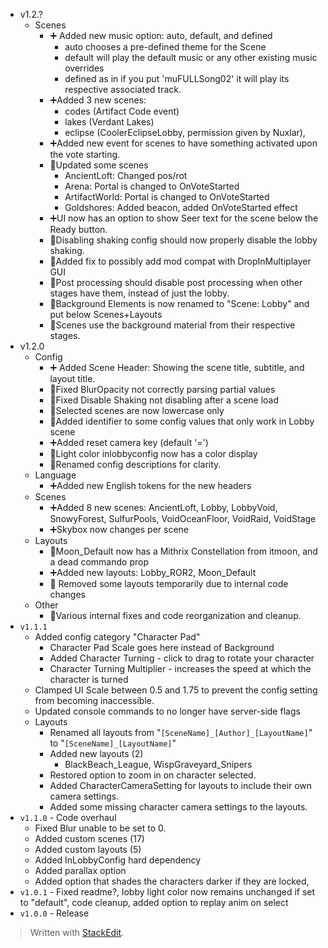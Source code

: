 ﻿
* v1.2.?
	* Scenes
		* ➕ Added new music option: auto, default, and defined
			* auto chooses a pre-defined theme for the Scene
			* default will play the default music or any other existing music overrides
			* defined as in if you put 'muFULLSong02' it will play its respective associated track.
		* ➕Added 3 new scenes: 
			* codes (Artifact Code event)
			* lakes (Verdant Lakes)
			* eclipse (CoolerEclipseLobby, permission given by Nuxlar),
		* ➕Added new event for scenes to have something activated upon the vote starting.
		* 🔧Updated some scenes
			* AncientLoft: Changed pos/rot
			* Arena: Portal is changed to OnVoteStarted
			* ArtifactWorld: Portal is changed to OnVoteStarted
			* Goldshores: Added beacon, added OnVoteStarted effect
		* ➕UI now has an option to show Seer text for the scene below the Ready button.
		* 🔧Disabling shaking config should now properly disable the lobby shaking.
		* 🔧Added fix to possibly add mod compat with DropInMultiplayer GUI
		* 🔧Post processing should disable post processing when other stages have them, instead of just the lobby.
		* 🔧Background Elements is now renamed to "Scene: Lobby" and put below Scenes+Layouts
		* 🔧Scenes use the background material from their respective stages.
* v1.2.0
	* Config
		* ➕ Added Scene Header: Showing the scene title, subtitle, and layout title.
		* 🔧Fixed BlurOpacity not correctly parsing partial values
		* 🔧Fixed Disable Shaking not disabling after a scene load
		* 🔧Selected scenes are now lowercase only
		* 🔧Added identifier to some config values that only work in Lobby scene
		* ➕Added reset camera key (default '=')
		* 🔧Light color inlobbyconfig now has a color display
		* 🔧Renamed config descriptions for clarity.
	* Language
		* ➕Added new English tokens for the new headers
	* Scenes
		* ➕Added 8 new scenes: AncientLoft, Lobby, LobbyVoid, SnowyForest, SulfurPools, VoidOceanFloor, VoidRaid, VoidStage
		* ➕Skybox now changes per scene
	* Layouts
		* 🔧Moon_Default now has a Mithrix Constellation from itmoon, and a dead commando prop
		* ➕Added new layouts: Lobby_ROR2, Moon_Default
		*  🔧 Removed some layouts temporarily due to internal code changes
	* Other
		* 🔧Various internal fixes and code reorganization and cleanup.
* `v1.1.1`
	* Added config category "Character Pad"
		* Character Pad Scale goes here instead of Background
		* Added Character Turning - click to drag to rotate your character
		* Character Turning Multiplier - increases the speed at which the character is turned
	* Clamped UI Scale between 0.5 and 1.75 to prevent the config setting from becoming inaccessible.
	* Updated console commands to no longer have server-side flags
	* Layouts
		* Renamed all layouts from "`[SceneName]_[Author]_[LayoutName]`" to "`[SceneName]_[LayoutName]`"
		* Added new layouts (2)
			* BlackBeach_League, WispGraveyard_Snipers
		* Restored option to zoom in on character selected.
		* Added CharacterCameraSetting for layouts to include their own camera settings.
		* Added some missing character camera settings to the layouts.
* `v1.1.0` - Code overhaul
	* Fixed Blur unable to be set to 0.
	* Added custom scenes (17)
	* Added custom layouts (5)
	* Added InLobbyConfig hard dependency
	* Added parallax option
	* Added option that shades the characters darker if they are locked,
* `v1.0.1` - Fixed readme?, lobby light color now remains unchanged if set to "default", code cleanup, added option to replay anim on select
* `v1.0.0` - Release


> Written with [StackEdit](https://stackedit.io/).